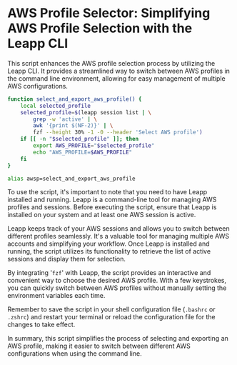 # AWS Profile Selector: Simplifying AWS Profile Selection with the Leapp CLI

This script enhances the AWS profile selection process by utilizing the Leapp CLI. It provides a streamlined way to switch between AWS profiles in the command line environment, allowing for easy management of multiple AWS configurations.

```bash
function select_and_export_aws_profile() {
    local selected_profile
    selected_profile=$(leapp session list | \
        grep -w 'active' | \
        awk '{print $(NF-2)}' | \
        fzf --height 30% -1 -0 --header 'Select AWS profile')
    if [[ -n "$selected_profile" ]]; then
        export AWS_PROFILE="$selected_profile"
        echo "AWS_PROFILE=$AWS_PROFILE"
    fi
}

alias awsp=select_and_export_aws_profile
```

To use the script, it's important to note that you need to have Leapp installed and running. Leapp is a command-line tool for managing AWS profiles and sessions. Before executing the script, ensure that Leapp is installed on your system and at least one AWS session is active.

Leapp keeps track of your AWS sessions and allows you to switch between different profiles seamlessly. It's a valuable tool for managing multiple AWS accounts and simplifying your workflow. Once Leapp is installed and running, the script utilizes its functionality to retrieve the list of active sessions and display them for selection.

By integrating '`fzf`' with Leapp, the script provides an interactive and convenient way to choose the desired AWS profile. With a few keystrokes, you can quickly switch between AWS profiles without manually setting the environment variables each time.

Remember to save the script in your shell configuration file (`.bashrc` or `.zshrc`) and restart your terminal or reload the configuration file for the changes to take effect.

In summary, this script simplifies the process of selecting and exporting an AWS profile, making it easier to switch between different AWS configurations when using the command line.